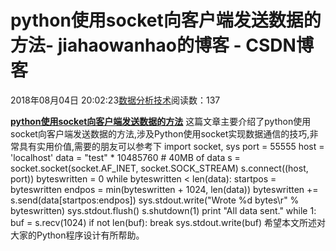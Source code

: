 
# python使用socket向客户端发送数据的方法​​​​​​​ - jiahaowanhao的博客 - CSDN博客


2018年08月04日 20:02:23[数据分析技术](https://me.csdn.net/jiahaowanhao)阅读数：137


**[python使用socket向客户端发送数据的方法](http://cda.pinggu.org/view/26282.html)**
这篇文章主要介绍了python使用socket向客户端发送数据的方法,涉及Python使用socket实现数据通信的技巧,非常具有实用价值,需要的朋友可以参考下
import socket, sys
port = 55555
host = 'localhost'
data = "test" * 10485760 \# 40MB of data
s = socket.socket(socket.AF_INET, socket.SOCK_STREAM)
s.connect((host, port))
byteswritten = 0
while byteswritten < len(data):
startpos = byteswritten
endpos = min(byteswritten + 1024, len(data))
byteswritten += s.send(data[startpos:endpos])
sys.stdout.write("Wrote %d bytes\r" % byteswritten)
sys.stdout.flush()
s.shutdown(1)
print "All data sent."
while 1:
buf = s.recv(1024)
if not len(buf):
break
sys.stdout.write(buf)
希望本文所述对大家的Python程序设计有所帮助。

